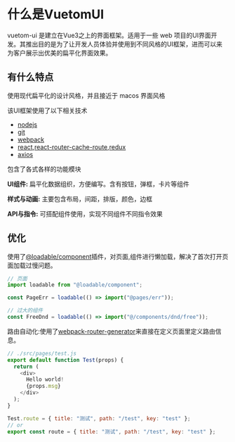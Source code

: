 # 什么是VuetomUI

vuetom-ui 是建立在Vue3之上的界面框架。适用于一些 web 项目的UI界面开发。其推出目的是为了让开发人员体验并使用到不同风格的UI框架，进而可以来为客户展示出优美的扁平化界面效果。

## 有什么特点

使用现代扁平化的设计风格，并且接近于 macos 界面风格

该UI框架使用了以下相关技术

- [nodejs](http://nodejs.cn/)
- [git](https://git-scm.com/)
- [webpack](https://webpack.docschina.org/)
- [react](https://react.docschina.org/),[react-router-cache-route](https://github.com/CJY0208/react-router-cache-route),[redux](https://www.redux.org.cn/)
- [axios](http://www.axios-js.com/)

包含了各式各样的功能模块

**UI组件:** 扁平化数据组织，方便编写。含有按钮，弹框，卡片等组件

**样式与动画:** 主要包含布局，间距，排版，颜色，边框

**API与指令:** 可搭配组件使用，实现不同组件不同指令效果

## 优化

使用了[@loadable/component](https://loadable-components.com/docs/getting-started/)插件，对页面,组件进行懒加载，解决了首次打开页面加载过慢问题。

```js
// 页面
import loadable from "@loadable/component";

const PageErr = loadable(() => import("@pages/err"));

// 过大的组件
const FreeDnd = loadable(() => import("@/components/dnd/free"));
```

路由自动化:使用了[webpack-router-generator](https://www.npmjs.com/package/webpack-router-generator)来直接在定义页面里定义路由信息。

```js
// ./src/pages/test.js
export default function Test(props) {
  return (
    <div>
      Hello world!
      {props.msg}
    </div>
  );
}

Test.route = { title: "测试", path: "/test", key: "test" };
// or
export const route = { title: "测试", path: "/test", key: "test" };
```
